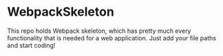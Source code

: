 # WebpackSkeleton
This repo holds Webpack skeleton, which has pretty much every functionality that is needed for a web application. Just add your file paths and start coding!
